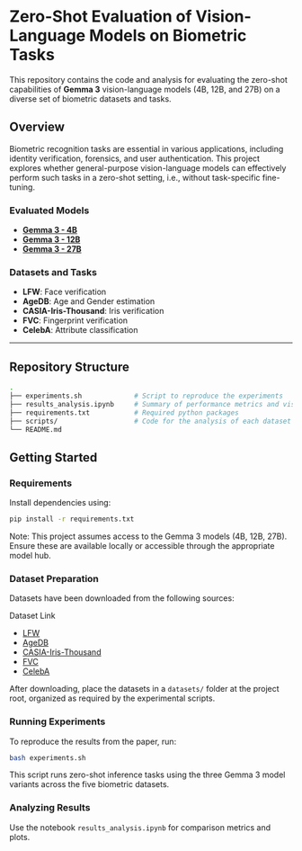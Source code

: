 # Zero-Shot Evaluation of Vision-Language Models on Biometric Tasks

This repository contains the code and analysis for evaluating the zero-shot capabilities of **Gemma 3** vision-language models (4B, 12B, and 27B) on a diverse set of biometric datasets and tasks.

## Overview

Biometric recognition tasks are essential in various applications, including identity verification, forensics, and user authentication. This project explores whether general-purpose vision-language models can effectively perform such tasks in a zero-shot setting, i.e., without task-specific fine-tuning.

### Evaluated Models
- [**Gemma 3 - 4B**](https://huggingface.co/google/gemma-3-4b-it)
- [**Gemma 3 - 12B**](https://huggingface.co/google/gemma-3-12b-it)
- [**Gemma 3 - 27B**](https://huggingface.co/google/gemma-3-27b-it)

### Datasets and Tasks
- **LFW**: Face verification
- **AgeDB**: Age and Gender estimation
- **CASIA-Iris-Thousand**: Iris verification
- **FVC**: Fingerprint verification
- **CelebA**: Attribute classification

---

## Repository Structure

```bash
.
├── experiments.sh             # Script to reproduce the experiments
├── results_analysis.ipynb     # Summary of performance metrics and visualizations
├── requirements.txt           # Required python packages 
├── scripts/                   # Code for the analysis of each dataset
└── README.md
```

## Getting Started
### Requirements
Install dependencies using:

```bash
pip install -r requirements.txt
```
Note: This project assumes access to the Gemma 3 models (4B, 12B, 27B). Ensure these are available locally or accessible through the appropriate model hub.

### Dataset Preparation
Datasets have been downloaded from the following sources:

Dataset	Link
- [LFW](https://www.kaggle.com/datasets/jessicali9530/lfw-dataset)
- [AgeDB](https://www.kaggle.com/datasets/nitingandhi/agedb-database)
- [CASIA-Iris-Thousand](https://www.kaggle.com/datasets/sondosaabed/casia-iris-thousand)
- [FVC](http://bias.csr.unibo.it/fvc2004/default.asp)
- [CelebA](https://www.kaggle.com/datasets/jessicali9530/celeba-dataset)

After downloading, place the datasets in a `datasets/` folder at the project root, organized as required by the experimental scripts.

### Running Experiments
To reproduce the results from the paper, run:

```bash
bash experiments.sh
```
This script runs zero-shot inference tasks using the three Gemma 3 model variants across the five biometric datasets.

### Analyzing Results
Use the notebook `results_analysis.ipynb` for comparison metrics and plots.

